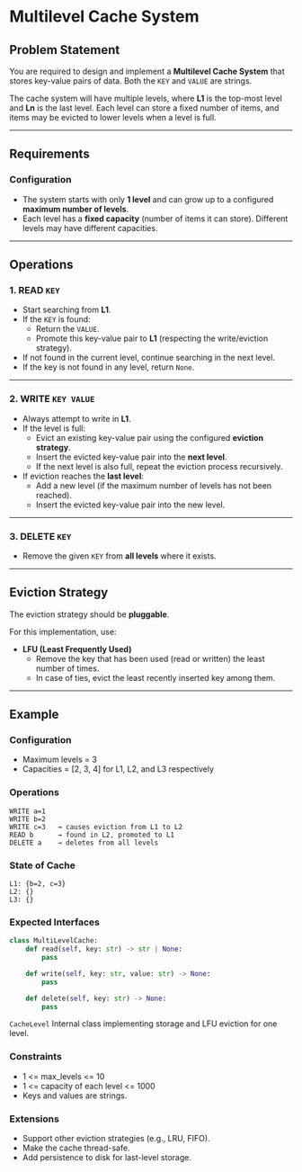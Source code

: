 # Multilevel Cache System

## Problem Statement

You are required to design and implement a **Multilevel Cache System** that stores key-value pairs of data. Both the `KEY` and `VALUE` are strings.

The cache system will have multiple levels, where **L1** is the top-most level and **Ln** is the last level. Each level can store a fixed number of items, and items may be evicted to lower levels when a level is full.

---

## Requirements

### Configuration

- The system starts with only **1 level** and can grow up to a configured **maximum number of levels**.
- Each level has a **fixed capacity** (number of items it can store). Different levels may have different capacities.

---

## Operations

### 1. READ `KEY`

- Start searching from **L1**.
- If the `KEY` is found:
  - Return the `VALUE`.
  - Promote this key-value pair to **L1** (respecting the write/eviction strategy).
- If not found in the current level, continue searching in the next level.
- If the key is not found in any level, return `None`.

---

### 2. WRITE `KEY VALUE`

- Always attempt to write in **L1**.
- If the level is full:
  - Evict an existing key-value pair using the configured **eviction strategy**.
  - Insert the evicted key-value pair into the **next level**.
  - If the next level is also full, repeat the eviction process recursively.
- If eviction reaches the **last level**:
  - Add a new level (if the maximum number of levels has not been reached).
  - Insert the evicted key-value pair into the new level.

---

### 3. DELETE `KEY`

- Remove the given `KEY` from **all levels** where it exists.

---

## Eviction Strategy

The eviction strategy should be **pluggable**.

For this implementation, use:

- **LFU (Least Frequently Used)**
  - Remove the key that has been used (read or written) the least number of times.
  - In case of ties, evict the least recently inserted key among them.

---

## Example

### Configuration

- Maximum levels = 3
- Capacities = [2, 3, 4] for L1, L2, and L3 respectively

### Operations

```text
WRITE a=1
WRITE b=2
WRITE c=3   → causes eviction from L1 to L2
READ b      → found in L2, promoted to L1
DELETE a    → deletes from all levels
```

### State of Cache

```text
L1: {b=2, c=3}
L2: {}
L3: {}
```

### Expected Interfaces

```python
class MultiLevelCache:
    def read(self, key: str) -> str | None:
        pass

    def write(self, key: str, value: str) -> None:
        pass

    def delete(self, key: str) -> None:
        pass
```

`CacheLevel`
Internal class implementing storage and LFU eviction for one level.

### Constraints

- 1 <= max_levels <= 10
- 1 <= capacity of each level <= 1000
- Keys and values are strings.

### Extensions

- Support other eviction strategies (e.g., LRU, FIFO).
- Make the cache thread-safe.
- Add persistence to disk for last-level storage.
